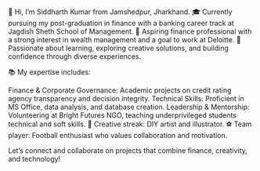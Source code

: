 👋 Hi, I’m Siddharth Kumar from Jamshedpur, Jharkhand.
🎓 Currently pursuing my post-graduation in finance with a banking career track at Jagdish Sheth School of Management.
💼 Aspiring finance professional with a strong interest in wealth management and a goal to work at Deloitte.
🌟 Passionate about learning, exploring creative solutions, and building confidence through diverse experiences.

📚 My expertise includes:

Finance & Corporate Governance: Academic projects on credit rating agency transparency and decision integrity.
Technical Skills: Proficient in MS Office, data analysis, and database creation.
Leadership & Mentorship: Volunteering at Bright Futures NGO, teaching underprivileged students technical and soft skills.
🎨 Creative streak: DIY artist and illustrator.
⚽ Team player: Football enthusiast who values collaboration and motivation.

Let’s connect and collaborate on projects that combine finance, creativity, and technology!

<!---
SiddGamer/SiddGamer is a ✨ special ✨ repository because its `README.md` (this file) appears on your GitHub profile.
You can click the Preview link to take a look at your changes.
--->
